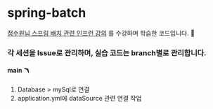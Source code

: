 # spring-batch
[정수원님 스프링 배치 관련 인프런 강의](https://www.inflearn.com/course/%EC%8A%A4%ED%94%84%EB%A7%81-%EB%B0%B0%EC%B9%98/dashboard) 를 수강하며 학습한 코드입니다. 📝
### 각 세션을 Issue로 관리하며, 실습 코드는 branch별로 관리합니다.

#### main 🪃
1. Database > mySql로 연결
2. application.yml에 dataSource 관련 연결 작업

